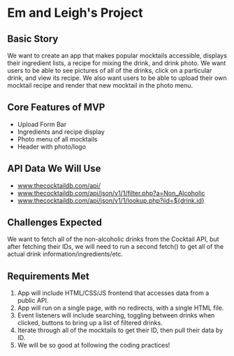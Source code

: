 # Em and Leigh's Project

## Basic Story
We want to create an app that makes popular mocktails accessible, displays their ingredient lists, a recipe for mixing the drink, and drink photo. We want users to be able to see pictures of all of the drinks, click on a particular drink, and view its recipe. We also want users to be able to upload their own mocktail recipe and render that new mocktail in the photo menu.

## Core Features of MVP
 - Upload Form Bar
 - Ingredients and recipe display
 - Photo menu of all mocktails
 - Header with photo/logo

## API Data We Will Use
* www.thecocktaildb.com/api/
* www.thecocktaildb.com/api/json/v1/1/filter.php?a=Non_Alcoholic
* www.thecocktaildb.com/api/json/v1/1/lookup.php?iid=${drink.id}

## Challenges Expected
We want to fetch all of the non-alcoholic drinks from the Cocktail API, but after fetching their IDs, we will need to run a second fetch() to get all of the actual drink information/ingredients/etc.

## Requirements Met
1. App will include HTML/CSS/JS frontend that accesses data from a public API.
2. App will run on a single page, with no redirects, with a single HTML file.
3. Event listeners will include searching, toggling between drinks when clicked, buttons to bring up a list of filtered drinks.
4. Iterate through all of the mocktails to get their ID, then pull their data by ID.
5. We will be so good at following the coding practices!

